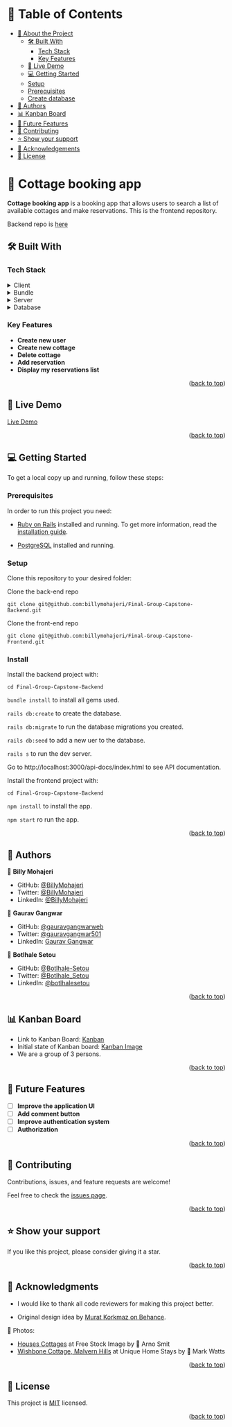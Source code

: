 # 📗 Table of Contents

- [📖 About the Project](#about-project)
  - [🛠 Built With](#built-with)
    - [Tech Stack](#tech-stack)
    - [Key Features](#key-features)
  - [🚀 Live Demo](#live-demo)
  - [💻 Getting Started](#getting-started)
  - [Setup](#setup)
  - [Prerequisites](#prerequisites)
  - [Create database](#create-database)
- [👥 Authors](#authors)
- [📊 Kanban Board ](#kanban)
- [🔭 Future Features](#future-features)
- [🤝 Contributing](#contributing)
- [⭐️ Show your support](#support)
- [🙏 Acknowledgements](#acknowledgements)
- [📝 License](#license)

# 📖 Cottage booking app <a name="about-project"></a>

**Cottage booking app** is a booking app that allows users to search a list of available cottages and make reservations. This is the frontend repository.

Backend repo is [here](https://github.com/billymohajeri/Final-Group-Capstone-Backend)

## 🛠 Built With <a name="built-with"></a>

### Tech Stack <a name="tech-stack"></a>

<details>
  <summary>Client</summary>
  <ul>
    <li><a href="https://www.ruby-lang.org/en/">Ruby</a></li>
    <li><a href="https://rubyonrails.org/">Rails</a></li>
    <li><a href="https://react.dev/">React</a></li>
    <li><a href="https://redux.js.org/">Redux</a></li>
  </ul>
</details>

<details>
  <summary>Bundle</summary>
  <ul>
    <li><a href="https://webpack.js.org/">WebPack</a></li>
    <li><a href="https://www.npmjs.com/">NPM</a></li>
  </ul>
</details>

<details>
  <summary>Server</summary>
  <ul>
    <li><a href="https://rubyonrails.org/">Rails</a></li>
  </ul>
</details>

<details>
<summary>Database</summary>
  <ul>
    <li><a href="https://www.postgresql.org/">PostgreSQL</a></li>
  </ul>
</details>

### Key Features <a name="key-features"></a>

- **Create new user**
- **Create new cottage**
- **Delete cottage**
- **Add reservation**
- **Display my reservations list**

<p align="right">(<a href="#readme-top">back to top</a>)</p>

## 🚀 Live Demo <a name="live-demo"></a>

[Live Demo](https://final-group-capstone-frontend-git-deploy-billymohajeri.vercel.app/)

<p align="right">(<a href="#readme-top">back to top</a>)</p>

## 💻 Getting Started <a name="getting-started"></a>

To get a local copy up and running, follow these steps:

### Prerequisites

In order to run this project you need:

- [Ruby on Rails](https://rubyonrails.org/) installed and running. To get more information, read the [installation guide](https://guides.rubyonrails.org/).

- [PostgreSQL](https://www.postgresql.org/) installed and running.

### Setup

Clone this repository to your desired folder:

Clone the back-end repo
```
git clone git@github.com:billymohajeri/Final-Group-Capstone-Backend.git
```

Clone the front-end repo
```
git clone git@github.com:billymohajeri/Final-Group-Capstone-Frontend.git
```

### Install

Install the backend project with:

```cd Final-Group-Capstone-Backend```

```bundle install``` to install all gems used.

```rails db:create``` to create the database.

```rails db:migrate``` to run the database migrations you created.

```rails db:seed``` to add a new uer to the database.

`rails s` to run the dev server.

Go to http://localhost:3000/api-docs/index.html to see API documentation.

Install the frontend project with:

```cd Final-Group-Capstone-Backend```

```npm install``` to install the app.

```npm start``` ro run the app.

<p align="right">(<a href="#readme-top">back to top</a>)</p>

## 👥 Authors <a name="authors"></a>

👤 **Billy Mohajeri**

- GitHub: [@BillyMohajeri](https://github.com/billymohajeri)
- Twitter: [@BillyMohajeri](https://twitter.com/BillyMohajeri)
- LinkedIn: [@BillyMohajeri](https://www.linkedin.com/in/billymohajeri)

👤 **Gaurav Gangwar**

- GitHub: [@gauravgangwarweb](https://github.com/gauravgangwarweb)
- Twitter: [@gauravgangwar501](https://twitter.com/gauravgangwar501)
- LinkedIn: [Gaurav Gangwar](https://www.linkedin.com/in/gauravgangwarweb/)

👤 **Botlhale Setou**
- GitHub: [@Botlhale-Setou](https://github.com/Botlhale-Setou)
- Twitter: [@Botlhale_Setou](https://twitter.com/BotlhaleSetou)
- LinkedIn: [@botlhalesetou](https://www.linkedin.com/in/botlhalesetou/)

<p align="right">(<a href="#readme-top">back to top</a>)</p>

## 📊 Kanban Board <a name="kanban"></a>

- Link to Kanban Board: [Kanban](https://github.com/users/billymohajeri/projects/6/views/1)
- Initial state of Kanban board: [Kanban Image](https://user-images.githubusercontent.com/58295348/237707763-a4569c96-d090-4692-92d4-93f411c10427.png) 
- We are a group of 3 persons.

<p align="right">(<a href="#readme-top">back to top</a>)</p>

## 🔭 Future Features <a name="future-features"></a>

- [ ] **Improve the application UI**
- [ ] **Add comment button**
- [ ] **Improve authentication system**
- [ ] **Authorization**

<p align="right">(<a href="#readme-top">back to top</a>)</p>

## 🤝 Contributing <a name="contributing"></a>

Contributions, issues, and feature requests are welcome!

Feel free to check the [issues page](../../issues/).

<p align="right">(<a href="#readme-top">back to top</a>)</p>

## ⭐️ Show your support <a name="support"></a>

If you like this project, please consider giving it a star.

<p align="right">(<a href="#readme-top">back to top</a>)</p>

## 🙏 Acknowledgments <a name="acknowledgements"></a>

- I would like to thank all code reviewers for making this project better.

- Original design idea by [Murat Korkmaz on Behance](https://www.behance.net/gallery/26425031/Vespa-Responsive-Redesign).

📸 Photos:
- [Houses Cottages](https://stocksnap.io/photo/houses-cottages-7KUECPAQ80) at Free Stock Image by 👤 Arno Smit
- [Wishbone Cottage, Malvern Hills](https://www.countryliving.com/uk/travel-ideas/staycation-uk/g25857853/cottages-rent-uk/?slide=9) at Unique Home Stays by 👤 Mark Watts

<p align="right">(<a href="#readme-top">back to top</a>)</p>

## 📝 License <a name="license"></a>

This project is [MIT](./LICENSE/MIT.md) licensed.

<p align="right">(<a href="#readme-top">back to top</a>)</p>
